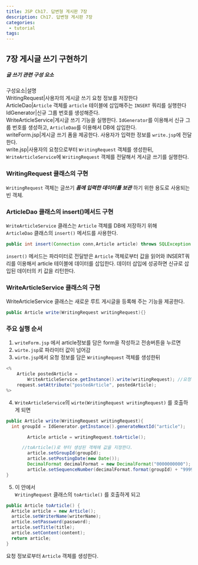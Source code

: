 ```yaml
---
title: JSP Ch17. 답변형 게시판 7장
description: Ch17. 답변형 게시판 7장
categories:
 - tutorial
tags:
---
```

## 7장 게시글 쓰기 구현하기  

##### 글 쓰기 관련 구성 요소  

구성요소|설명  
WritingRequest|사용자의 게시글 쓰기 요청 정보를 저장한다  
ArticleDao|```Article``` 객체를 ```article``` 테이블에 삽입해주는 ```INSERT``` 쿼리를 실행한다  
IdGenerator|신규 그룹 번호를 생성해준다.  
WriteArticleService|게시글 쓰기 기능을 실행한다. ```IdGenerator```를 이용해서 신규 그룹 번호를 생성하고, ```ArticleDao```를 이용해서 DB에 삽입한다.  
writeForm.jsp|게시글 쓰기 폼을 제공한다. 사용자가 입력한 정보를 ```write.jsp```에 전달한다.  
write.jsp|사용자의 요청으로부터 ```WritingRequest``` 객체를 생성한뒤, ```WriteArticleService```에 ```WritingRequest``` 객체를 전달해서 게시글 쓰기를 실행한다.  

### WritingRequest 클래스의 구현
```WritingRequest``` 객체는 글쓰기 ***폼에 입력한 데이터를 보관*** 하기 위한 용도로 사용되는 빈 객체.  

### ArticleDao 클래스의 insert()메서드 구현  
```WriteArticleService``` 클래스는 ```Article``` 객체를 DB에 저장하기 위해  
```ArticleDao``` 클래스의 ```insert()``` 메서드를 사용한다.

```java
public int insert(Connection conn,Article article) throws SQLException  
```  

```insert()``` 메서드는 파라미터로 전달받은 ```Article``` 객체로부터 값을 읽어와 INSERT쿼리를 이용해서 article 테이블에 데이터를 삽입한다. 데이터 삽입에 성공하면 신규로 삽입된 데이터의 키 값을 리턴한다.  

### WriteArticleService 클래스의 구현  
WriteArticleService 클래스는 새로운 루트 게시글을 등록해 주는 기능을 제공한다.
```java
public Article write(WritingRequest writingRequest){}
```

### 주요 실행 순서  
1. ```writeForm.jsp``` 에서 article정보를 담은 form을 작성하고 전송버튼을 누르면  
2. ```wirte.jsp```로 파라미터 값이 넘어감  
3. ```wirte.jsp```에서 요청 정보를 담은 ```WritingRequest``` 객체를 생성한뒤  
```java
<%
	Article postedArticle =
		WriteArticleService.getInstance().write(writingRequest); //요청 정보를 담은 article을 생성한다.
	request.setAttribute("postedArticle", postedArticle);
%>
```

4. ```WriteArticleService```의 ```wirte(WritingRequest writingRequest)``` 를 호출하게 되면  
```java
public Article write(WritingRequest writingRequest){
  int groupId = IdGenerator.getInstance().generateNextId("article");

		Article article = writingRequest.toArticle();

      //toArticle()로 부터 생성된 객체에 값을 지정한다.
		article.setGroupId(groupId);
		article.setPostingDate(new Date());
		DecimalFormat decimalFormat = new DecimalFormat("0000000000");
		article.setSequenceNumber(decimalFormat.format(groupId) + "999999");
}
```
5. 이 안에서   
```WritingRequest``` 클래스의 ```toArticle()``` 를 호출하게 되고  
```java
public Article toArticle() {
  Article article = new Article();
  article.setWriterName(writerName);
  article.setPassword(password);
  article.setTitle(title);
  article.setContent(content);
  return article;
}
```
요청 정보로부터 ```Article``` 객체를 생성한다.
